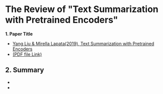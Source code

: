 # The Review of "Text Summarization with Pretrained Encoders"

**1. Paper Title**
 - [Yang Liu & Mirella Lapata(2019), Text Summarization with Pretrained Encoders](https://https://arxiv.org/abs/1908.08345)
 - [(PDF file Link)](http://https://arxiv.org/pdf/1908.08345.pdf)

**2. Summary**
 - 
 - 
 - 
 

